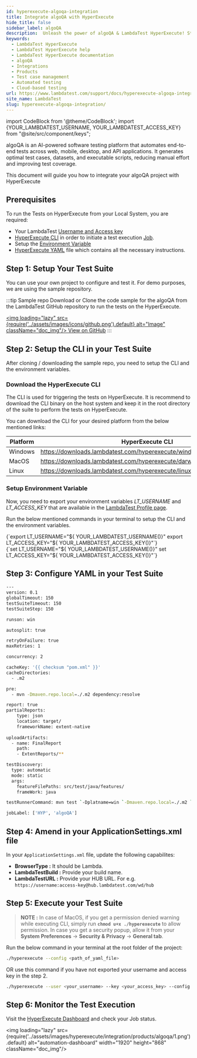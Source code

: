 ```yaml
---
id: hyperexecute-algoqa-integration
title: Integrate algoQA with HyperExecute
hide_title: false
sidebar_label: algoQA
description:  Unleash the power of algoQA & LambdaTest HyperExecute! Streamline test management & experience fast execution.
keywords:
  - LambdaTest HyperExecute
  - LambdaTest HyperExecute help
  - LambdaTest HyperExecute documentation
  - algoQA
  - Integrations
  - Products
  - Test case management
  - Automated testing
  - Cloud-based testing
url: https://www.lambdatest.com/support/docs/hyperexecute-algoqa-integration/
site_name: LambdaTest
slug: hyperexecute-algoqa-integration/
---
```


import CodeBlock from '@theme/CodeBlock';
import {YOUR_LAMBDATEST_USERNAME, YOUR_LAMBDATEST_ACCESS_KEY} from "@site/src/component/keys";

<script type="application/ld+json"
      dangerouslySetInnerHTML={{ __html: JSON.stringify({
       "@context": "https://schema.org",
        "@type": "BreadcrumbList",
        "itemListElement": [{
          "@type": "ListItem",
          "position": 1,
          "name": "Home",
          "item": "https://www.lambdatest.com"
        },{
          "@type": "ListItem",
          "position": 2,
          "name": "Support",
          "item": "https://www.lambdatest.com/support/docs/"
        },{
          "@type": "ListItem",
          "position": 3,
          "name": "Integration with Products",
          "item": "https://www.lambdatest.com/support/docs/hyperexecute-algoqa-integration/"
        }]
      })
    }}
></script>

algoQA is an AI-powered software testing platform that automates end-to-end tests across web, mobile, desktop, and API applications. It generates optimal test cases, datasets, and executable scripts, reducing manual effort and improving test coverage.

This document will guide you how to integrate your algoQA project with HyperExecute

## Prerequisites

To run the Tests on HyperExecute from your Local System, you are required:

- Your LambdaTest [Username and Access key](/support/docs/hyperexecute-how-to-get-my-username-and-access-key/)
- [HyperExecute CLI](/support/docs/hyperexecute-cli-run-tests-on-hyperexecute-grid/) in order to initiate a test execution [Job](/support/docs/hyperexecute-concepts/#1-jobs).
- Setup the [Environment Variable](/support/docs/hyperexecute-environment-variable-setup/)
- [HyperExecute YAML](/support/docs/hyperexecute-yaml-version0.2/) file which contains all the necessary instructions.

## Step 1: Setup Your Test Suite

You can use your own project to configure and test it. For demo purposes, we are using the sample repository.

:::tip Sample repo
Download or Clone the code sample for the algoQA from the LambdaTest GitHub repository to run the tests on the HyperExecute.

<a href="https://github.com/LambdaTest/algoQA-HyperExecute-sample" className="github__anchor"><img loading="lazy" src={require('../assets/images/icons/github.png').default} alt="Image" className="doc_img"/> View on GitHub</a>
:::

## Step 2: Setup the CLI in your Test Suite

After cloning / downloading the sample repo, you need to setup the CLI and the environment variables.

### Download the HyperExecute CLI

The CLI is used for triggering the tests on HyperExecute. It is recommend to download the CLI binary on the host system and keep it in the root directory of the suite to perform the tests on HyperExecute.

You can download the CLI for your desired platform from the below mentioned links:

| Platform | HyperExecute CLI |
| ---------| ---------------- |
| Windows | https://downloads.lambdatest.com/hyperexecute/windows/hyperexecute.exe |
| MacOS | https://downloads.lambdatest.com/hyperexecute/darwin/hyperexecute |
| Linux | https://downloads.lambdatest.com/hyperexecute/linux/hyperexecute |

### Setup Environment Variable

Now, you need to export your environment variables *LT_USERNAME* and *LT_ACCESS_KEY* that are available in the [LambdaTest Profile page](https://accounts.lambdatest.com/detail/profile).

Run the below mentioned commands in your terminal to setup the CLI and the environment variables.

<Tabs className="docs__val">

<TabItem value="bash" label="Linux / MacOS" default>

  <div className="lambdatest__codeblock">
    <CodeBlock className="language-bash">
  {`export LT_USERNAME="${ YOUR_LAMBDATEST_USERNAME()}"
export LT_ACCESS_KEY="${ YOUR_LAMBDATEST_ACCESS_KEY()}"`}
  </CodeBlock>
</div>

</TabItem>

<TabItem value="powershell" label="Windows" default>

  <div className="lambdatest__codeblock">
    <CodeBlock className="language-powershell">
  {`set LT_USERNAME="${ YOUR_LAMBDATEST_USERNAME()}"
set LT_ACCESS_KEY="${ YOUR_LAMBDATEST_ACCESS_KEY()}"`}
  </CodeBlock>
</div>

</TabItem>
</Tabs>

## Step 3: Configure YAML in your Test Suite

```bash
---
version: 0.1
globalTimeout: 150
testSuiteTimeout: 150
testSuiteStep: 150

runson: win

autosplit: true

retryOnFailure: true
maxRetries: 1

concurrency: 2

cacheKey: '{{ checksum "pom.xml" }}'
cacheDirectories:
  - .m2

pre:
  - mvn -Dmaven.repo.local=./.m2 dependency:resolve

report: true
partialReports:
    type: json
    location: target/
    frameworkName: extent-native
  
uploadArtifacts:
  - name: FinalReport 
    path:
    - ExtentReports/**

testDiscovery:
  type: automatic
  mode: static
  args:
    featureFilePaths: src/test/java/features/
    frameWork: java

testRunnerCommand: mvn test `-Dplatname=win `-Dmaven.repo.local=./.m2 `-Dcucumber.features="$test"

jobLabel: ['HYP', 'algoQA']
```

## Step 4: Amend in your ApplicationSettings.xml file

In your `ApplicationSettings.xml` file, update the following capabilites:

- **BrowserType :** It should be Lambda.
- **LambdaTestBuild :** Provide your build name.
- **LambdaTestURL :** Provide your HUB URL. For e.g. `https://username:access-key@hub.lambdatest.com/wd/hub`

## Step 5: Execute your Test Suite

> **NOTE :** In case of MacOS, if you get a permission denied warning while executing CLI, simply run **`chmod u+x ./hyperexecute`** to allow permission. In case you get a security popup, allow it from your **System Preferences** → **Security & Privacy** → **General tab**.

Run the below command in your terminal at the root folder of the project:

```bash
./hyperexecute --config <path_of_yaml_file>
```

OR use this command if you have not exported your username and access key in the step 2.

```bash
./hyperexecute --user <your_username> --key <your_access_key> --config <path_of_yaml_file>
```

## Step 6: Monitor the Test Execution

Visit the [HyperExecute Dashboard](https://hyperexecute.lambdatest.com/hyperexecute) and check your Job status. 

<img loading="lazy" src={require('../assets/images/hyperexecute/integration/products/algoqa/1.png').default} alt="automation-dashboard"  width="1920" height="868" className="doc_img"/>
